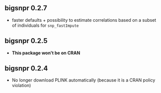 ## bigsnpr 0.2.7

- faster defaults + possibility to estimate correlations based on a subset of individuals for `snp_fastImpute`

## bigsnpr 0.2.5

- **This package won't be on CRAN**

## bigsnpr 0.2.4

- No longer download PLINK automatically (because it is a CRAN policy violation)
